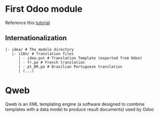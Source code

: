 # First Odoo module
Reference this [tutorial](https://www.odoo.com/documentation/13.0/howtos/backend.html#)

## Internationalization

```shell
|- idea/ # The module directory
   |- i18n/ # Translation files
      | - idea.pot # Translation Template (exported from Odoo)
      | - fr.po # French translation
      | - pt_BR.po # Brazilian Portuguese translation
      | (...)
```

# Qweb

Qweb is an XML templating engine (a software designed to combine templates with a data model to produce result documents) used by Odoo
